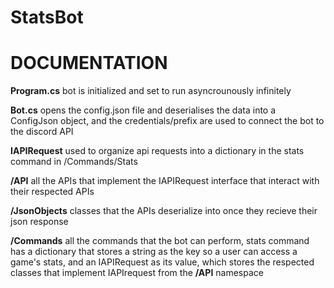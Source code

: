 # StatsBot
# DOCUMENTATION

**Program.cs**
bot is initialized and set to run asyncrounously infinitely

**Bot.cs**
opens the config.json file and deserialises the data into a ConfigJson object, and the credentials/prefix are used to connect the bot to the discord API

**IAPIRequest**
used to organize api requests into a dictionary in the stats command in /Commands/Stats

**/API**
all the APIs that implement the IAPIRequest interface that interact with their respected APIs

**/JsonObjects**
classes that the APIs deserialize into once they recieve their json response

**/Commands**
all the commands that the bot can perform, stats command has a dictionary that stores a string as the key so a user can access a game's stats, and an IAPIRequest as its value, 
which stores the respected classes that implement IAPIrequest from the **/API** namespace
